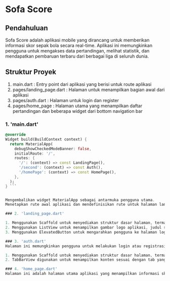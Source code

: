 # Sofa Score

## Pendahuluan

Sofa Score adalah aplikasi mobile yang dirancang untuk memberikan informasi skor sepak bola secara 
real-time. Aplikasi ini memungkinkan pengguna untuk mengakses data pertandingan, melihat statistik, dan 
mendapatkan pembaruan terbaru dari berbagai liga di seluruh dunia.

## Struktur Proyek

1. main.dart : Entry point dari aplikasi yang berisi untuk route aplikasi
2. pages/landing_page.dart : Halaman untuk menampilkan bagian awal dari aplikasi
3. pages/auth.dart : Halaman untuk login dan register
4. pages/home_page : Halaman utama yang menampilkan daftar pertandingan dan beberapa widget dari bottom navigation bar

### 1. 'main.dart'

```dart
@override
Widget build(BuildContext context) {
  return MaterialApp(
    debugShowCheckedModeBanner: false,
    initialRoute: '/',
    routes: {
      '/': (context) => const LandingPage(),
      '/second': (context) => const Auth(),
      '/homePage': (context) => const HomePage(),
    },
  );
} ```


Mengembalikan widget MaterialApp sebagai antarmuka pengguna utama.
Menetapkan rute awal aplikasi dan mendefinisikan rute untuk halaman landing, autentikasi, dan halaman utama.

### 2. 'landing_page.dart'

1. Menggunakan Scaffold untuk menyediakan struktur dasar halaman, termasuk AppBar dengan judul "Sofa Score".
2. Menggunakan ListView untuk menampilkan gambar logo aplikasi, judul sambutan, dan deskripsi singkat tentang aplikasi.
3. Menggunakan ElevatedButton untuk mengarahkan pengguna ke halaman login dan registrasi ketika tombol "Get Started" ditekan.

### 3. 'auth.dart'
Halaman ini memungkinkan pengguna untuk melakukan login atau registrasi ke aplikasi Sofa Score. Pengguna dapat memilih untuk login dengan email atau nomor telepon dan memasukkan kata sandi. Di sisi registrasi, pengguna dapat mengisi data pribadi seperti nama pengguna, tanggal lahir, jenis kelamin, dan negara. Halaman ini juga memiliki fitur untuk menunjukkan atau menyembunyikan kata sandi dan mengingat akun pengguna.

1. Menggunakan Scaffold untuk menyediakan struktur dasar halaman, termasuk AppBar yang berisi judul dan TabBar.
2. TabBarView digunakan untuk menampilkan konten sesuai dengan tab yang dipilih (Sign In atau Sign Up).

### 4. 'home_page.dart'
Halaman ini adalah halaman utama aplikasi yang menampilkan informasi skor, berita terbaru, dan daftar favorit pengguna. Halaman ini juga menggunakan BottomNavigationBar untuk navigasi antar tab.

